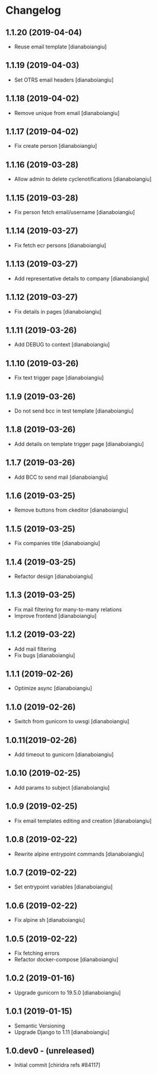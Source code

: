 Changelog
=========

1.1.20 (2019-04-04)
------------------
* Reuse email template
  [dianaboiangiu]

1.1.19 (2019-04-03)
------------------
* Set OTRS email headers
  [dianaboiangiu]

1.1.18 (2019-04-02)
-------------------
* Remove unique from email
  [dianaboiangiu]

1.1.17 (2019-04-02)
------------------
* Fix create person
  [dianaboiangiu]

1.1.16 (2019-03-28)
------------------
* Allow admin to delete cyclenotifications
  [dianaboiangiu]

1.1.15 (2019-03-28)
------------------
* Fix person fetch email/username
  [dianaboiangiu]

1.1.14 (2019-03-27)
------------------
* Fix fetch ecr persons
  [dianaboiangiu]

1.1.13 (2019-03-27)
------------------
* Add representative details to company
  [dianaboiangiu]

1.1.12 (2019-03-27)
------------------
* Fix details in pages
  [dianaboiangiu]

1.1.11 (2019-03-26)
------------------
* Add DEBUG to context
  [dianaboiangiu]

1.1.10 (2019-03-26)
------------------
* Fix text trigger page
  [dianaboiangiu]

1.1.9 (2019-03-26)
-----------------
* Do not send bcc in test template
  [dianaboiangiu]

1.1.8 (2019-03-26)
-----------------
* Add details on template trigger page
  [dianaboiangiu]

1.1.7 (2019-03-26)
-----------------
* Add BCC to send mail
  [dianaboiangiu]

1.1.6 (2019-03-25)
-----------------
* Remove buttons from ckeditor
  [dianaboiangiu]

1.1.5 (2019-03-25)
-----------------
* Fix companies title
  [dianaboiangiu]

1.1.4 (2019-03-25)
-----------------
* Refactor design
  [dianaboiangiu]

1.1.3 (2019-03-25)
-----------------
* Fix mail filtering for many-to-many relations
* Improve frontend
  [dianaboiangiu]

1.1.2 (2019-03-22)
-----------------
* Add mail filtering
* Fix bugs
  [dianaboiangiu]

1.1.1 (2019-02-26)
-----------------
* Optimize async
  [dianaboiangiu]

1.1.0 (2019-02-26)
------------------
* Switch from gunicorn to uwsgi
  [dianaboiangiu]

1.0.11(2019-02-26)
-----------------
* Add timeout to gunicorn
  [dianaboiangiu]

1.0.10 (2019-02-25)
-----------------
* Add params to subject
  [dianaboiangiu]

1.0.9 (2019-02-25)
-----------------
* Fix email templates editing and creation
  [dianaboiangiu]

1.0.8 (2019-02-22)
-----------------
* Rewrite alpine entrypoint commands
  [dianaboiangiu]

1.0.7 (2019-02-22)
-----------------
* Set entrypoint variables
  [dianaboiangiu]

1.0.6 (2019-02-22)
------------------
* Fix alpine sh
  [dianaboiangiu]

1.0.5 (2019-02-22)
------------------
* Fix fetching errors
* Refactor docker-compose
  [dianaboiangiu]

1.0.2 (2019-01-16)
------------------
* Upgrade gunicorn to 19.5.0
  [dianaboiangiu]

1.0.1 (2019-01-15)
------------------
* Semantic Versioning
* Upgrade Django to 1.11
  [dianaboiangiu]

1.0.dev0 - (unreleased)
-----------------------
* Initial commit
  [chiridra refs #84117]
